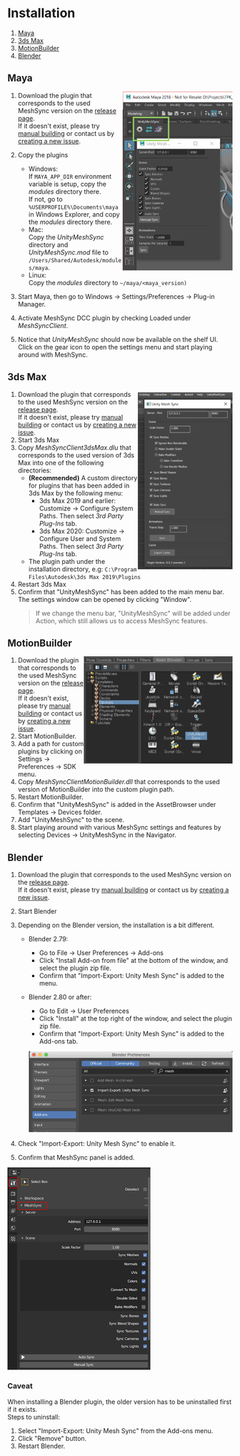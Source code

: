 # Installation

1. [Maya](#maya)
1. [3ds Max](#3ds-max)
1. [MotionBuilder](#motionbuilder)
1. [Blender](#blender)

## Maya

<img align="right" src="../Images/MeshSyncClientMaya.png" height=400>

1. Download the plugin that corresponds to the used MeshSync version on the [release page](https://github.com/Unity-Technologies/MeshSyncDCCPlugin/releases).  
   If it doesn't exist, please try [manual building](BuildDCCPlugins.md) or contact us by [creating a new issue](https://github.com/Unity-Technologies/MeshSyncDCCPlugin/issues/new).
1. Copy the plugins
   - Windows:   
     If `MAYA_APP_DIR` environment variable is setup, copy the *modules* directory there.  
     If not, go to `%USERPROFILE%\Documents\maya` in Windows Explorer, and copy the *modules* directory there.
   - Mac:   
     Copy the *UnityMeshSync* directory and *UnityMeshSync.mod* file to `/Users/Shared/Autodesk/modules/maya`.
   - Linux:  
     Copy the *modules* directory to `~/maya/<maya_version)`
  
  
1. Start Maya, then go to Windows -> Settings/Preferences -> Plug-in Manager.
1. Activate MeshSync DCC plugin by checking Loaded under *MeshSyncClient*.
1. Notice that *UnityMeshSync* should now be available on the shelf UI.  
  Click on the gear icon to open the settings menu and start playing around with MeshSync.
  
## 3ds Max

<img align="right" src="../Images/MeshSyncClient3dsMax.png" height=400>

1. Download the plugin that corresponds to the used MeshSync version on the [release page](https://github.com/Unity-Technologies/MeshSyncDCCPlugin/releases).  
   If it doesn't exist, please try [manual building](BuildDCCPlugins.md) or contact us by [creating a new issue](https://github.com/Unity-Technologies/MeshSyncDCCPlugin/issues/new).
1. Start 3ds Max
1. Copy *MeshSyncClient3dsMax.dlu* that corresponds to the used version of 3ds Max into 
   one of the following directories:
   - **(Recommended)** A custom directory for plugins that has been added in 3ds Max by the following menu:
     * 3ds Max 2019 and earlier: Customize -> Configure System Paths. Then select *3rd Party Plug-Ins* tab.
     * 3ds Max 2020: Customize -> Configure User and System Paths. Then select *3rd Party Plug-Ins* tab.
   - The plugin path under the installation directory, e.g: `C:\Program Files\Autodesk\3ds Max 2019\Plugins`
1. Restart 3ds Max 
1. Confirm that "UnityMeshSync" has been added to the main menu bar.
   The settings window can be opened by clicking "Window". 
   > If we change the menu bar, "UnityMeshSync" will be added under Action, which 
   > still allows us to access MeshSync features.

## MotionBuilder

<img align="right" src="../Images/MeshSyncClientMotionBuilder.png" height=240>

1. Download the plugin that corresponds to the used MeshSync version on the [release page](https://github.com/Unity-Technologies/MeshSyncDCCPlugin/releases).  
   If it doesn't exist, please try [manual building](BuildDCCPlugins.md) or contact us by [creating a new issue](https://github.com/Unity-Technologies/MeshSyncDCCPlugin/issues/new).
1. Start MotionBuilder.
1. Add a path for custom plugins by clicking on Settings -> Preferences -> SDK menu.
1. Copy *MeshSyncClientMotionBuilder.dll* that corresponds to the used version of MotionBuilder into 
   the custom plugin path.
1. Restart MotionBuilder.
1. Confirm that "UnityMeshSync" is added in the AssetBrowser under Templates -> Devices folder.
1. Add "UnityMeshSync" to the scene.
1. Start playing around with various MeshSync settings and features by 
   selecting Devices -> UnityMeshSync in the Navigator.


## Blender
  
1. Download the plugin that corresponds to the used MeshSync version on the [release page](https://github.com/Unity-Technologies/MeshSyncDCCPlugin/releases).  
   If it doesn't exist, please try [manual building](BuildDCCPlugins.md) or contact us by [creating a new issue](https://github.com/Unity-Technologies/MeshSyncDCCPlugin/issues/new).
1. Start Blender
1. Depending on the Blender version, the installation is a bit different.
   - Blender 2.79:
     * Go to File -> User Preferences -> Add-ons
     * Click "Install Add-on from file" at the bottom of the window, and select the plugin zip file.
     * Confirm that "Import-Export: Unity Mesh Sync" is added to the menu.
   - Blender 2.80 or after:
     * Go to Edit -> User Preferences
     * Click "Install" at the top right of the window, and select the plugin zip file.
     * Confirm that "Import-Export: Unity Mesh Sync" is added to the Add-ons tab.
     
     ![MeshSyncClientBlender_Installation](../Images/MeshSyncClientBlender_Installation.png)

1. Check "Import-Export: Unity Mesh Sync" to enable it.
1. Confirm that MeshSync panel is added.
  
![MeshSyncClientBlender](../Images/MeshSyncClientBlender.png)


### Caveat

When installing a Blender plugin, the older version has to be uninstalled first if it exists.   
Steps to uninstall:

1. Select "Import-Export: Unity Mesh Sync" from the Add-ons menu.
1. Click "Remove" button.
1. Restart Blender. 

